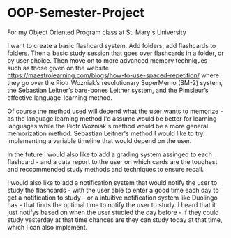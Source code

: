 # OOP-Semester-Project
For my Object Oriented Program class at St. Mary's University

I want to create a basic flashcard system. Add folders, add flashcards to folders. Then a basic study session that goes over flashcards in a folder, or by user choice. Then move on to more advanced memory techniques - such as those given on the website https://maestrolearning.com/blogs/how-to-use-spaced-repetition/ where they go over the Piotr Wozniak’s revolutionary SuperMemo (SM-2) system, the Sebastian Leitner’s bare-bones Leitner system, and the Pimsleur’s effective language-learning method.

Of course the method used will depend what the user wants to memorize - as the language learning method I'd assume would be better for learning languages while the Piotr Wozniak's method would be a more general memorization method. Sebastian Leitner's method I would like to try implementing a variable timeline that would depend on the user. 

In the future I would also like to add a grading system assinged to each flashcard - and a data report to the user on which cards are the toughest and reccommended study methods and techniques to ensure recall. 

I would also like to add a notification system that would notify the user to study the flashcards - with the user able to enter a good time each day to get a notification to study - or a intuitive notification system like Duolingo has - that finds the optimal time to notify the user to study. I heard that it just notifys based on when the user studied the day before - if they could study yesterday at that time chances are they can study today at that time, which I can also implement. 
